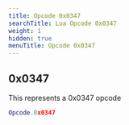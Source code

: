 ```yaml
---
title: Opcode 0x0347
searchTitle: Lua Opcode 0x0347
weight: 1
hidden: true
menuTitle: Opcode 0x0347
---
```

## 0x0347

This represents a 0x0347 opcode
```lua
Opcode.0x0347
```
